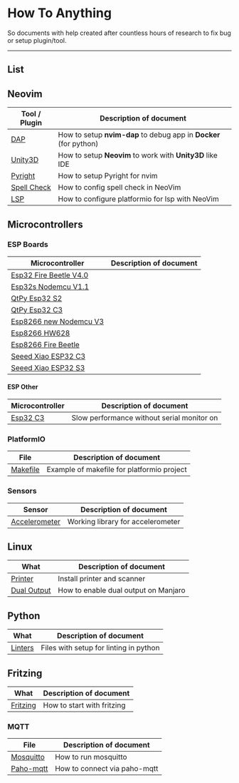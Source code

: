# How To Anything

So documents with help created after countless hours of research to fix bug or
setup plugin/tool.

---

## List

## Neovim

| Tool / Plugin                                | Description of document                                           |
| -------------------------------------------- | ----------------------------------------------------------------- |
| [DAP](./neovim/dap/README.md)                | How to setup **nvim-dap** to debug app in **Docker** (for python) |
| [Unity3D](./neovim/unity3d/README.md)        | How to setup **Neovim** to work with **Unity3D** like IDE         |
| [Pyright](./neovim/lsp/pyright/README.md)    | How to setup Pyright for nvim                                     |
| [Spell Check](./neovim/spellcheck/README.md) | How to config spell check in NeoVim                               |
| [LSP](./neovim/lsp/platformio/README.md)     | How to configure platformio for lsp with NeoVim                   |

## Microcontrollers

### ESP Boards

| Microcontroller                                                                          | Description of document |
| ---------------------------------------------------------------------------------------- | ----------------------- |
| [Esp32 Fire Beetle V4.0](./microcontrollers/esp/boards/esp32_fire_beetle/README.md)      |                         |
| [Esp32s Nodemcu V1.1](./microcontrollers/esp/boards/esp32s_nodemcu_v1.1/README.md)       |                         |
| [QtPy Esp32 S2](./microcontrollers/esp/boards/qtpy_esp32_s2/README.md)                   |                         |
| [QtPy Esp32 C3](./microcontrollers/esp/boards/qtpy_esp32_c3/README.md)                   |                         |
| [Esp8266 new Nodemcu V3](./microcontrollers/esp/boards/esp8266_new_nodemcu_v3/README.md) |                         |
| [Esp8266 HW628](./microcontrollers/esp/boards/esp8266_hw628/README.md)                   |                         |
| [Esp8266 Fire Beetle](.//microcontrollers/esp/boards/esp8266_fire_beetle/README.md)      |                         |
| [Seeed Xiao ESP32 C3](./microcontrollers/esp/boards/seeed_xiao_esp32c3/README.md)        |                         |
| [Seeed Xiao ESP32 S3](./microcontrollers/esp/boards/seeed_xiao_esp32s3/README.md)        |                         |

#### ESP Other

| Microcontroller                                                | Description of document                    |
| -------------------------------------------------------------- | ------------------------------------------ |
| [Esp32 C3](./microcontrollers/esp/problems/esp32_c3/README.md) | Slow performance without serial monitor on |

### PlatformIO

| File                                                       | Description of document                    |
| ---------------------------------------------------------- | ------------------------------------------ |
| [Makefile](./microcontrollers/platformio/Makefile.example) | Example of makefile for platformio project |

### Sensors

| Sensor                                                                              | Description of document           |
| ----------------------------------------------------------------------------------- | --------------------------------- |
| [Accelerometer](./microcontrollers/sensors/accelerometers/keyes_MMA8452Q/README.md) | Working library for accelerometer |

## Linux

| What                                                 | Description of document              |
| ---------------------------------------------------- | ------------------------------------ |
| [Printer](./linux/manjaro/printer/README.md)         | Install printer and scanner          |
| [Dual Output](./linux/manjaro/dual_output/README.md) | How to enable dual output on Manjaro |

## Python

| What                                  | Description of document                |
| ------------------------------------- | -------------------------------------- |
| [Linters](./python/linters/README.md) | Files with setup for linting in python |

## Fritzing

| What                             | Description of document    |
| -------------------------------- | -------------------------- |
| [Fritzing](./fritzing/README.md) | How to start with fritzing |

### MQTT

| File                                           | Description of document      |
| ---------------------------------------------- | ---------------------------- |
| [Mosquitto](./mqtt/mosquitto/README.md)        | How to run mosquitto         |
| [Paho-mqtt](./mqtt/python/paho-mqtt/README.md) | How to connect via paho-mqtt |
